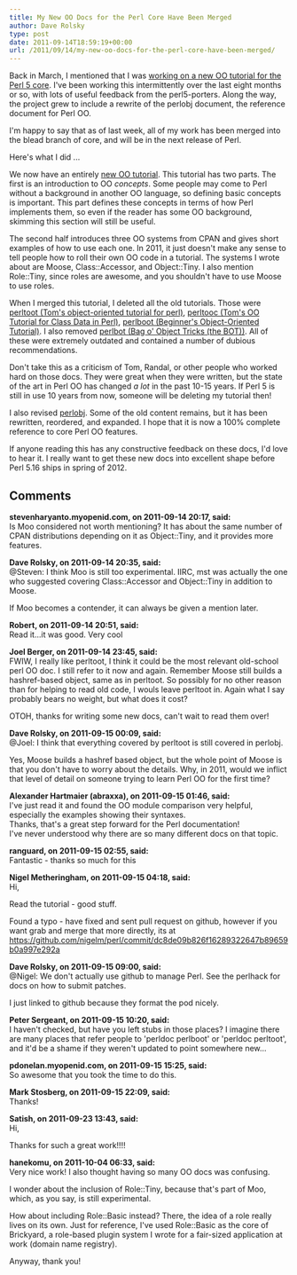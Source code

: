 ```yaml
---
title: My New OO Docs for the Perl Core Have Been Merged
author: Dave Rolsky
type: post
date: 2011-09-14T18:59:19+00:00
url: /2011/09/14/my-new-oo-docs-for-the-perl-core-have-been-merged/
---
```

Back in March, I mentioned that I was [working on a new OO tutorial for the Perl 5 core][1]. I've been working this intermittently over the last eight months or so, with lots of useful feedback from the perl5-porters. Along the way, the project grew to include a rewrite of the perlobj document, the reference document for Perl OO.

I'm happy to say that as of last week, all of my work has been merged into the blead branch of core, and will be in the next release of Perl.

Here's what I did ...

We now have an entirely [new OO tutorial][2]. This tutorial has two parts. The first is an introduction to OO _concepts_. Some people may come to Perl without a background in another OO language, so defining basic concepts is important. This part defines these concepts in terms of how Perl implements them, so even if the reader has some OO background, skimming this section will still be useful.

The second half introduces three OO systems from CPAN and gives short examples of how to use each one. In 2011, it just doesn't make any sense to tell people how to roll their own OO code in a tutorial. The systems I wrote about are Moose, Class::Accessor, and Object::Tiny. I also mention Role::Tiny, since roles are awesome, and you shouldn't have to use Moose to use roles.

When I merged this tutorial, I deleted all the old tutorials. Those were [perltoot (Tom's object-oriented tutorial for perl)][3], [perltooc (Tom's OO Tutorial for Class Data in Perl)][4], [perlboot (Beginner's Object-Oriented Tutorial)][5]. I also removed [perlbot (Bag o' Object Tricks (the BOT))][6]. All of these were extremely outdated and contained a number of dubious recommendations.

Don't take this as a criticism of Tom, Randal, or other people who worked hard on those docs. They were great when they were written, but the state of the art in Perl OO has changed _a lot_ in the past 10-15 years. If Perl 5 is still in use 10 years from now, someone will be deleting my tutorial then!

I also revised [perlobj][7]. Some of the old content remains, but it has been rewritten, reordered, and expanded. I hope that it is now a 100% complete reference to core Perl OO features.

If anyone reading this has any constructive feedback on these docs, I'd love to hear it. I really want to get these new docs into excellent shape before Perl 5.16 ships in spring of 2012.

 [1]: /2011/03/13/what-makes-for-a-perfect-oo-tutorial-example/
 [2]: https://github.com/mirrors/perl/blob/blead/pod/perlootut.pod
 [3]: http://perldoc.perl.org/perltoot.html
 [4]: http://perldoc.perl.org/perltooc.html
 [5]: http://perldoc.perl.org/perlboot.html
 [6]: http://perldoc.perl.org/perlbot.html
 [7]: https://github.com/mirrors/perl/blob/blead/pod/perlobj.pod

## Comments

**stevenharyanto.myopenid.com, on 2011-09-14 20:17, said:**  
Is Moo considered not worth mentioning? It has about the same number of CPAN distributions depending on it as Object::Tiny, and it provides more features.

**Dave Rolsky, on 2011-09-14 20:35, said:**  
@Steven: I think Moo is still too experimental. IIRC, mst was actually the one who suggested covering Class::Accessor and Object::Tiny in addition to Moose.

If Moo becomes a contender, it can always be given a mention later.

**Robert, on 2011-09-14 20:51, said:**  
Read it...it was good. Very cool

**Joel Berger, on 2011-09-14 23:45, said:**  
FWIW, I really like perltoot, I think it could be the most relevant old-school perl OO doc. I still refer to it now and again. Remember Moose still builds a hashref-based object, same as in perltoot. So possibly for no other reason than for helping to read old code, I wouls leave perltoot in. Again what I say probably bears no weight, but what does it cost?

OTOH, thanks for writing some new docs, can't wait to read them over!

**Dave Rolsky, on 2011-09-15 00:09, said:**  
@Joel: I think that everything covered by perltoot is still covered in perlobj.

Yes, Moose builds a hashref based object, but the whole point of Moose is that you don't have to worry about the details. Why, in 2011, would we inflict that level of detail on someone trying to learn Perl OO for the first time?

**Alexander Hartmaier (abraxxa), on 2011-09-15 01:46, said:**  
I've just read it and found the OO module comparison very helpful, especially the examples showing their syntaxes.  
Thanks, that's a great step forward for the Perl documentation!  
I've never understood why there are so many different docs on that topic.

**ranguard, on 2011-09-15 02:55, said:**  
Fantastic - thanks so much for this

**Nigel Metheringham, on 2011-09-15 04:18, said:**  
Hi,

Read the tutorial - good stuff.

Found a typo - have fixed and sent pull request on github, however if you want grab and merge that more directly, its at  
<a href="https://github.com/nigelm/perl/commit/dc8de09b826f16289322647b89659b0a997e292a" rel="nofollow ugc">https://github.com/nigelm/perl/commit/dc8de09b826f16289322647b89659b0a997e292a</a>

**Dave Rolsky, on 2011-09-15 09:00, said:**  
@Nigel: We don't actually use github to manage Perl. See the perlhack for docs on how to submit patches.

I just linked to github because they format the pod nicely.

**Peter Sergeant, on 2011-09-15 10:20, said:**  
I haven't checked, but have you left stubs in those places? I imagine there are many places that refer people to 'perldoc perlboot' or 'perldoc perltoot', and it'd be a shame if they weren't updated to point somewhere new...

**pdonelan.myopenid.com, on 2011-09-15 15:25, said:**  
So awesome that you took the time to do this.

**Mark Stosberg, on 2011-09-15 22:09, said:**  
Thanks!

**Satish, on 2011-09-23 13:43, said:**  
Hi,

Thanks for such a great work!!!!

**hanekomu, on 2011-10-04 06:33, said:**  
Very nice work! I also thought having so many OO docs was confusing.

I wonder about the inclusion of Role::Tiny, because that's part of Moo, which, as you say, is still experimental.

How about including Role::Basic instead? There, the idea of a role really lives on its own. Just for reference, I've used Role::Basic as the core of Brickyard, a role-based plugin system I wrote for a fair-sized application at work (domain name registry).

Anyway, thank you!